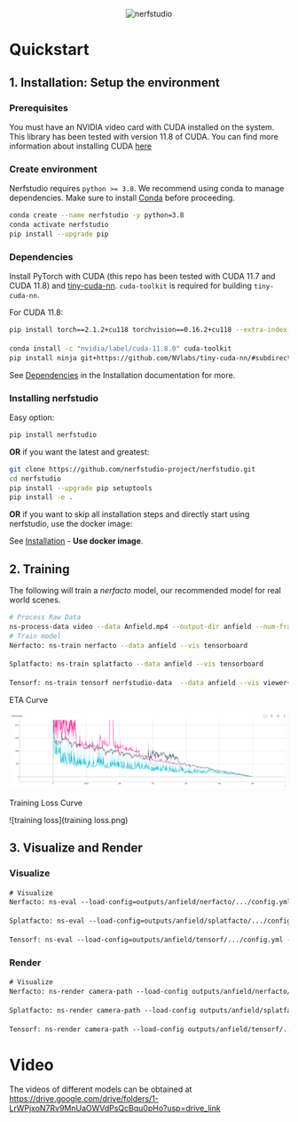 
<p align="center">
    <!-- pypi-strip -->
    <picture>
    <source media="(prefers-color-scheme: dark)" srcset="https://docs.nerf.studio/_images/logo-dark.png">
    <source media="(prefers-color-scheme: light)" srcset="https://docs.nerf.studio/_images/logo.png">
    <!-- /pypi-strip -->
    <img alt="nerfstudio" src="https://docs.nerf.studio/_images/logo.png" width="400">
    <!-- pypi-strip -->
    </picture>
    <!-- /pypi-strip -->
</p>

# Quickstart

## 1. Installation: Setup the environment

### Prerequisites

You must have an NVIDIA video card with CUDA installed on the system. This library has been tested with version 11.8 of CUDA. You can find more information about installing CUDA [here](https://docs.nvidia.com/cuda/cuda-quick-start-guide/index.html)

### Create environment

Nerfstudio requires `python >= 3.8`. We recommend using conda to manage dependencies. Make sure to install [Conda](https://docs.conda.io/miniconda.html) before proceeding.

```bash
conda create --name nerfstudio -y python=3.8
conda activate nerfstudio
pip install --upgrade pip
```

### Dependencies

Install PyTorch with CUDA (this repo has been tested with CUDA 11.7 and CUDA 11.8) and [tiny-cuda-nn](https://github.com/NVlabs/tiny-cuda-nn).
`cuda-toolkit` is required for building `tiny-cuda-nn`.

For CUDA 11.8:

```bash
pip install torch==2.1.2+cu118 torchvision==0.16.2+cu118 --extra-index-url https://download.pytorch.org/whl/cu118

conda install -c "nvidia/label/cuda-11.8.0" cuda-toolkit
pip install ninja git+https://github.com/NVlabs/tiny-cuda-nn/#subdirectory=bindings/torch
```

See [Dependencies](https://github.com/nerfstudio-project/nerfstudio/blob/main/docs/quickstart/installation.md#dependencies)
in the Installation documentation for more.

### Installing nerfstudio

Easy option:

```bash
pip install nerfstudio
```

**OR** if you want the latest and greatest:

```bash
git clone https://github.com/nerfstudio-project/nerfstudio.git
cd nerfstudio
pip install --upgrade pip setuptools
pip install -e .
```

**OR** if you want to skip all installation steps and directly start using nerfstudio, use the docker image:

See [Installation](https://github.com/nerfstudio-project/nerfstudio/blob/main/docs/quickstart/installation.md) - **Use docker image**.

## 2. Training

The following will train a _nerfacto_ model, our recommended model for real world scenes.

```bash
# Process Raw Data
ns-process-data video --data Anfield.mp4 --output-dir anfield --num-frames-target 1500
# Train model
Nerfacto: ns-train nerfacto --data anfield --vis tensorboard

Splatfacto: ns-train splatfacto --data anfield --vis tensorboard

Tensorf: ns-train tensorf nerfstudio-data  --data anfield --vis viewer+tensorboard
```

ETA Curve

![eta](eta.png)

Training Loss Curve

![training loss](training loss.png)

## 3. Visualize and Render

### Visualize

```HTML
# Visualize
Nerfacto: ns-eval --load-config=outputs/anfield/nerfacto/.../config.yml --output-path=eval_nerfacto.json

Splatfacto: ns-eval --load-config=outputs/anfield/splatfacto/.../config.yml --output-path=eval_splatfacto.json

Tensorf: ns-eval --load-config=outputs/anfield/tensorf/.../config.yml --output-path=eval_tensorf.json

```

### Render

```HTML
# Visualize
Nerfacto: ns-render camera-path --load-config outputs/anfield/nerfacto/.../config.yml --camera-path-filename .../nerfstudio/anfield/camera_paths/date.json --output-path renders/anfield/nerfacto.mp4

Splatfacto: ns-render camera-path --load-config outputs/anfield/splatfacto/.../config.yml --camera-path-filename .../nerfstudio/anfield/camera_paths/date.json --output-path renders/anfield/splatfacto.mp4

Tensorf: ns-render camera-path --load-config outputs/anfield/tensorf/.../config.yml --camera-path-filename /root/autodl-tmp/nerfstudio/anfield/camera_paths/date.json --output-path renders/anfield/tensorf.mp4

```



# Video

The videos of different models can be obtained at https://drive.google.com/drive/folders/1-LrWPjxoN7Rv9MnUaOWVdPsQcBqu0pHo?usp=drive_link
